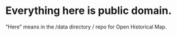 # Everything here is public domain.

"Here" means in the /data directory / repo for Open Historical Map.

